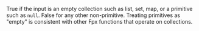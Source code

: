 True if the input is an empty collection such as list, set, map, or a primitive such as `null`. False for any other non-primitive. Treating primitives as "empty" is consistent with other Fpx functions that operate on collections.
